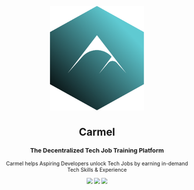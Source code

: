 <p align="center"> <img src="https://raw.githubusercontent.com/fluidtrends/carmel/master/logo.png" width="256px"> 

<h1 align="center"> Carmel </h1>
<h3 align="center"> The Decentralized Tech Job Training Platform </h3>
<p align="center"> Carmel helps Aspiring Developers unlock Tech Jobs by earning in-demand Tech Skills & Experience </p>

<p align="center"> 
<a href="https://circleci.com/gh/fluidtrends/workflows/carmel"><img src="https://circleci.com/gh/fluidtrends/carmel.svg?style=svg"/></a>
<a href="https://codeclimate.com/github/fluidtrends/carmel/maintainability"><img src="https://api.codeclimate.com/v1/badges/c289d31bf409b4eecb1f/maintainability" /></a>
<a href="https://codeclimate.com/github/fluidtrends/carmel/test_coverage"><img src="https://api.codeclimate.com/v1/badges/c289d31bf409b4eecb1f/test_coverage" /></a>
</p>